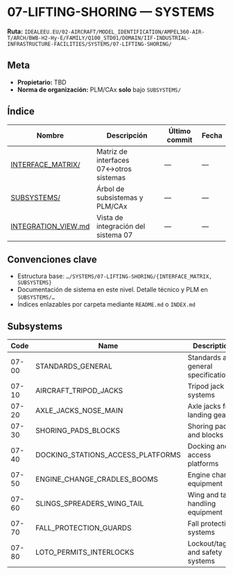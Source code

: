 # 07-LIFTING-SHORING — SYSTEMS

**Ruta:** `IDEALEEU.EU/02-AIRCRAFT/MODEL_IDENTIFICATION/AMPEL360-AIR-T/ARCH/BWB-H2-Hy-E/FAMILY/Q100_STD01/DOMAIN/IIF-INDUSTRIAL-INFRASTRUCTURE-FACILITIES/SYSTEMS/07-LIFTING-SHORING/`

## Meta
- **Propietario:** TBD
- **Norma de organización:** PLM/CAx **solo** bajo `SUBSYSTEMS/`

## Índice
| Nombre | Descripción | Último commit | Fecha |
|---|---|---|---|
| [INTERFACE_MATRIX/](./INTERFACE_MATRIX/) | Matriz de interfaces 07↔otros sistemas | — | — |
| [SUBSYSTEMS/](./SUBSYSTEMS/) | Árbol de subsistemas y PLM/CAx | — | — |
| [INTEGRATION_VIEW.md](./INTEGRATION_VIEW.md) | Vista de integración del sistema 07 | — | — |

## Convenciones clave
- Estructura base: `…/SYSTEMS/07-LIFTING-SHORING/{INTERFACE_MATRIX, SUBSYSTEMS}`
- Documentación de sistema en este nivel. Detalle técnico y PLM en `SUBSYSTEMS/…`
- Índices enlazables por carpeta mediante `README.md` o `INDEX.md`

## Subsystems

| Code | Name | Description |
|------|------|-------------|
| 07-00 | STANDARDS_GENERAL | Standards and general specifications |
| 07-10 | AIRCRAFT_TRIPOD_JACKS | Tripod jack systems |
| 07-20 | AXLE_JACKS_NOSE_MAIN | Axle jacks for landing gear |
| 07-30 | SHORING_PADS_BLOCKS | Shoring pads and blocks |
| 07-40 | DOCKING_STATIONS_ACCESS_PLATFORMS | Docking and access platforms |
| 07-50 | ENGINE_CHANGE_CRADLES_BOOMS | Engine change equipment |
| 07-60 | SLINGS_SPREADERS_WING_TAIL | Wing and tail handling equipment |
| 07-70 | FALL_PROTECTION_GUARDS | Fall protection systems |
| 07-80 | LOTO_PERMITS_INTERLOCKS | Lockout/tagout and safety systems |
